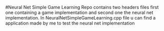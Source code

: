 #Neural Net Simple Game Learning
Repo contains two headers files first one 
containing a game implementation and second one
the neural net implementation. In NeuralNetSimpleGameLearning.cpp
file u can find a application made by me to test the neural net implementation

